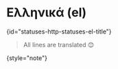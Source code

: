 # Ελληνικά (el)
{id="statuses-http-statuses-el-title"}



> All lines are translated 😊
>
{style="note"}

